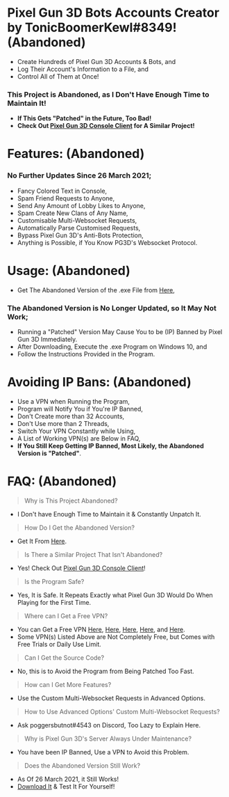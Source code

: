 # Pixel Gun 3D Bots Accounts Creator by TonicBoomerKewl#8349! **(Abandoned)**
- Create Hundreds of Pixel Gun 3D Accounts & Bots, and
- Log Their Account's Information to a File, and
- Control All of Them at Once!
### **This Project is Abandoned, as I Don't Have Enough Time to Maintain It!**
- **If This Gets "Patched" in the Future, Too Bad!**
- **Check Out [Pixel Gun 3D Console Client](https://github.com/TonicBoomerKewl/pixel-gun-3d-console-client) for A Similar Project!**

# Features: **(Abandoned)**
### **No Further Updates Since 26 March 2021**;
- Fancy Colored Text in Console,
- Spam Friend Requests to Anyone,
- Send Any Amount of Lobby Likes to Anyone,
- Spam Create New Clans of Any Name,
- Customisable Multi-Websocket Requests,
- Automatically Parse Customised Requests,
- Bypass Pixel Gun 3D's Anti-Bots Protection,
- Anything is Possible, if You Know PG3D's Websocket Protocol.

# Usage: **(Abandoned)**
- Get The Abandoned Version of the .exe File from [Here](https://github.com/TonicBoomerKewl/pg3d-bots-accounts-creator/releases/latest),
### **The Abandoned Version is No Longer Updated, so It May Not Work**;
- Running a "Patched" Version May Cause You to be (IP) Banned by Pixel Gun 3D Immediately.
- After Downloading, Execute the .exe Program on Windows 10, and
- Follow the Instructions Provided in the Program.

# Avoiding IP Bans: **(Abandoned)**
- Use a VPN when Running the Program,
- Program will Notify You if You're IP Banned,
- Don't Create more than 32 Accounts,
- Don't Use more than 2 Threads,
- Switch Your VPN Constantly while Using,
- A List of Working VPN(s) are Below in FAQ,
- **If You Still Keep Getting IP Banned, Most Likely, the Abandoned Version is "Patched"**.

# FAQ: **(Abandoned)**
> Why is This Project Abandoned?
- I Don't have Enough Time to Maintain it & Constantly Unpatch It.
> How Do I Get the Abandoned Version?
- Get It From [Here](https://github.com/TonicBoomerKewl/pg3d-bots-accounts-creator/releases/latest).
> Is There a Similar Project That Isn't Abandoned?
- Yes! Check Out [Pixel Gun 3D Console Client](https://github.com/TonicBoomerKewl/pixel-gun-3d-console-client)!
> Is the Program Safe?
- Yes, It is Safe. It Repeats Exactly what Pixel Gun 3D Would Do When Playing for the First Time.
> Where can I Get a Free VPN?
- You can Get a Free VPN [Here](https://www.hotspotshield.com/), [Here](https://www.vpnunlimitedapp.com/), [Here](https://www.vpnbook.com/freevpn), [Here](https://www.vpngate.net/), and [Here](https://openvpn.net/download-open-vpn/).
- Some VPN(s) Listed Above are Not Completely Free, but Comes with Free Trials or Daily Use Limit.
> Can I Get the Source Code?
- No, this is to Avoid the Program from Being Patched Too Fast.
> How can I Get More Features?
- Use the Custom Multi-Websocket Requests in Advanced Options.
> How to Use Advanced Options' Custom Multi-Websocket Requests?
- Ask poggersbutnot#4543 on Discord, Too Lazy to Explain Here.
> Why is Pixel Gun 3D's Server Always Under Maintenance?
- You have been IP Banned, Use a VPN to Avoid this Problem.
> Does the Abandoned Version Still Work?
- As Of 26 March 2021, it Still Works!
- [Download It](https://github.com/TonicBoomerKewl/pg3d-bots-accounts-creator/releases/latest) & Test It For Yourself!

<!--gAAAAABgeAi9Vav4NKkes5l2OZghlPcc6--8mvbWeqTph1P66iWNwY7abmiLnoqX6Jt5Pq35U6UPsW0cI_Ar67wpqebt0ial5udvMM1Y98KpZOnu45q0i_gnQXBo21QAKtvXlWsSMv491QMf2yhQRd-VETIwvRFbhxXPm08_AF_IZi3fisXtx05pg8H6VRs-bpjaRJ-M7IBVaFjjnDsipwfZ6zOJTkxQ10lxwAsX-g1FEmgsyzTKzns-8gJwXw8AXzMsyHqd6SWOG9S4Qz2lqXaeUd3h9aTm5MR7lebS2bZtWK1HSD2_zyhCit8zSJoOzViCTbLffWZdNiJ3fm0OYY_VYcebM8ODUTH_FmrCQaRg3qP6vo_l0oclNmoqI7uOc83QsIci5k9PVhtvnP0TIXdFRb-ikMKv7aGukyTwZpP3ZS_pfGsv_3pgu8Dm3hKFfoFa5pNTrdkUYztInf4DqeLY8JyQgIiGYykiYpKuusKf59LMAq7eX_AynRweP40N9gFl4UFTgi3KzOKxWwhW7JuZLuQG0V1iCccsPSvLeHXcJhK1s2vJUD-9efOnjsZHBf6KBWMmDBOeBmOPaXcxH9PkGK64IT2aZVbCqvAyGNR5eg7biKb6vPtidkYpobp9nd54R7QAgNBsHD_i22alZ5k9EXtm85S8XiOHFUbhEoMAdPE1DBuqTuGvYPIjMBcvquruU12J_tAw_r36VOhBjzrt-FY16TxhfkCqwkywjQ5gAryh_EaRcX3HoyVVWFYxTMBLH4nHFZXAqkZD6yuiI0gFu989S95dhH3O7aQRXI0iJ4wK4RroAd4oB-lkDj3YfBoBeWjxIN_z-v20y2lwRaI1c2MgmZ8vPJdHd6Szh9kbwpEn2lb7hYxD3hXy4biHwKMN7iQKxArlnoSbPP7yGYO3ks95Ob3ZU6QyZTVAIENMS9jXBxTs62xexzGC4g39Ez6_RAeTpleeiPMoWceJP9nChOlO-LMYKbktSFAVzyNmvRKXj-GGc_cf2HGuQRF03GtxxlECeymiKyEl4QXvbYTyIF5dWke8XzeCIAUGivxV_q8vDX-H9yZ-kPa58xJFfXJcY3adJ_Od6serj8QuS56JhblcFnw3KI14v37uLuLNA01a_FX9A83ksvvZTtY3-u0dvpDMCIXRZU4Zogisz11u-zJd5144zOlt2O_JTmGRhopGoFazOhRJvP1xYf7-s7ye5n_UvxfjWzP_mxyfSY1rcHib7CjZzlgo9EIYIPjruRAgt-q3aDHEWwTmlL_4Aov_x9j-GGj4-->
